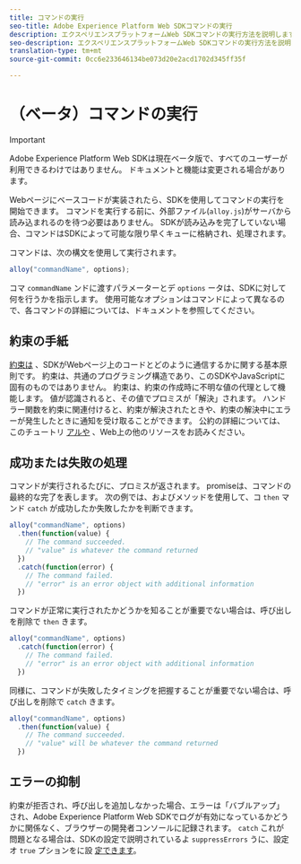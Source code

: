 ```yaml
---
title: コマンドの実行
seo-title: Adobe Experience Platform Web SDKコマンドの実行
description: エクスペリエンスプラットフォームWeb SDKコマンドの実行方法を説明します。
seo-description: エクスペリエンスプラットフォームWeb SDKコマンドの実行方法を説明します。
translation-type: tm+mt
source-git-commit: 0cc6e233646134be073d20e2acd1702d345ff35f

---
```



# （ベータ）コマンドの実行

>[!IMPORTANT]
>
>Adobe Experience Platform Web SDKは現在ベータ版で、すべてのユーザーが利用できるわけではありません。 ドキュメントと機能は変更される場合があります。

Webページにベースコードが実装されたら、SDKを使用してコマンドの実行を開始できます。 コマンドを実行する前に、外部ファイル\(`alloy.js`\)がサーバから読み込まれるのを待つ必要はありません。 SDKが読み込みを完了していない場合、コマンドはSDKによって可能な限り早くキューに格納され、処理されます。

コマンドは、次の構文を使用して実行されます。

```javascript
alloy("commandName", options);
```

コマ `commandName` ンドに渡すパラメーターとデ `options` ータは、SDKに対して何を行うかを指示します。 使用可能なオプションはコマンドによって異なるので、各コマンドの詳細については、ドキュメントを参照してください。

## 約束の手紙

[約束は](https://developer.mozilla.org/en-US/docs/Web/JavaScript/Reference/Global_Objects/Promise) 、SDKがWebページ上のコードとどのように通信するかに関する基本原則です。 約束は、共通のプログラミング構造であり、このSDKやJavaScriptに固有のものではありません。 約束は、約束の作成時に不明な値の代理として機能します。 値が認識されると、その値でプロミスが「解決」されます。 ハンドラー関数を約束に関連付けると、約束が解決されたときや、約束の解決中にエラーが発生したときに通知を受け取ることができます。 公約の詳細については、このチュートリ [アルや](https://javascript.info/promise-basics) 、Web上の他のリソースをお読みください。

## 成功または失敗の処理

コマンドが実行されるたびに、プロミスが返されます。 promiseは、コマンドの最終的な完了を表します。 次の例では、およびメソッドを使用して、コ `then` マンド `catch` が成功したか失敗したかを判断できます。

```javascript
alloy("commandName", options)
  .then(function(value) {
    // The command succeeded.
    // "value" is whatever the command returned
  })
  .catch(function(error) {
    // The command failed.
    // "error" is an error object with additional information
  })
```

コマンドが正常に実行されたかどうかを知ることが重要でない場合は、呼び出しを削除で `then` きます。

```javascript
alloy("commandName", options)
  .catch(function(error) {
    // The command failed.
    // "error" is an error object with additional information
  })
```

同様に、コマンドが失敗したタイミングを把握することが重要でない場合は、呼び出しを削除で `catch` きます。

```javascript
alloy("commandName", options)
  .then(function(value) {
    // The command succeeded.
    // "value" will be whatever the command returned
  })
```

## エラーの抑制

約束が拒否され、呼び出しを追加しなかった場合、エラーは「バブルアップ」され、Adobe Experience Platform Web SDKでログが有効になっているかどうかに関係なく、ブラウザーの開発者コンソールに記録されます。 `catch` これが問題となる場合は、SDKの設定で説明されているよ `suppressErrors` うに、設定オ `true` プションをに設 [定できます](configuring-the-sdk.md)。
